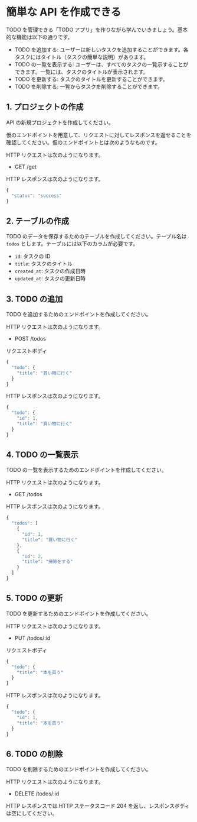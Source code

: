 # 簡単な API を作成できる

TODO を管理できる「TODO アプリ」を作りながら学んでいきましょう。基本的な機能は以下の通りです。

- TODO を追加する: ユーザーは新しいタスクを追加することができます。各タスクにはタイトル（タスクの簡単な説明）があります。
- TODO の一覧を表示する: ユーザーは、すべてのタスクの一覧示することができます。一覧には、タスクのタイトルが表示されます。
- TODO を更新する: タスクのタイトルを更新することができます。
- TODO を削除する: 一覧からタスクを削除することができます。

## 1. プロジェクトの作成

API の新規プロジェクトを作成してください。

仮のエンドポイントを用意して、リクエストに対してレスポンスを返せることを確認してください。仮のエンドポイントとは次のようなものです。

HTTP リクエストは次のようになります。

- GET /get

HTTP レスポンスは次のようになります。

```js
{
  "status": "success"
}
```

## 2. テーブルの作成

TODO のデータを保存するためのテーブルを作成してください。テーブル名は `todos` とします。テーブルには以下のカラムが必要です。

- `id`: タスクの ID
- `title`: タスクのタイトル
- `created_at`: タスクの作成日時
- `updated_at`: タスクの更新日時

## 3. TODO の追加

TODO を追加するためのエンドポイントを作成してください。

HTTP リクエストは次のようになります。

- POST /todos

リクエストボディ

```js
{
  "todo": {
    "title": "買い物に行く"
  }
}
```

HTTP レスポンスは次のようになります。

```js
{
  "todo": {
    "id": 1,
    "title": "買い物に行く"
  }
}
```

## 4. TODO の一覧表示

TODO の一覧を表示するためのエンドポイントを作成してください。

HTTP リクエストは次のようになります。

- GET /todos

HTTP レスポンスは次のようになります。

```js
{
  "todos": [
    {
      "id": 1,
      "title": "買い物に行く"
    },
    {
      "id": 2,
      "title": "掃除をする"
    }
  ]
}
```

## 5. TODO の更新

TODO を更新するためのエンドポイントを作成してください。

HTTP リクエストは次のようになります。

- PUT /todos/:id

リクエストボディ

```js
{
  "todo": {
    "title": "本を買う"
  }
}
```

HTTP レスポンスは次のようになります。

```js
{
  "todo": {
    "id": 1,
    "title": "本を買う"
  }
}
```

## 6. TODO の削除

TODO を削除するためのエンドポイントを作成してください。

HTTP リクエストは次のようになります。

- DELETE /todos/:id

HTTP レスポンスでは HTTP ステータスコード 204 を返し、レスポンスボディは空にしてください。